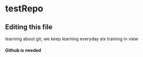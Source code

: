 # testRepo
## Editing this file
learning about git, we keep learning everyday
alx training in view
#### Github is needed
